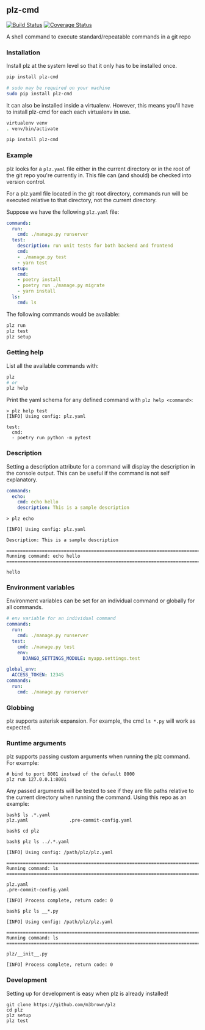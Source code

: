 ## plz-cmd

[![Build Status](https://github.com/m3brown/plz/actions/workflows/python-app.yml/badge.svg)](https://github.com/m3brown/plz/actions?query=workflow%3Abuild)
[![Coverage Status](https://coveralls.io/repos/github/m3brown/plz/badge.svg?branch=master)](https://coveralls.io/github/m3brown/plz?branch=master)

A shell command to execute standard/repeatable commands in a git repo

### Installation

Install plz at the system level so that it only has to be installed once.

```bash
pip install plz-cmd

# sudo may be required on your machine
sudo pip install plz-cmd
```

It can also be installed inside a virtualenv.  However, this means you'll have
to install plz-cmd for each each virtualenv in use.

```bash
virtualenv venv
. venv/bin/activate

pip install plz-cmd
```

### Example

plz looks for a `plz.yaml` file either in the current directory or in the root
of the git repo you're currently in. This file can (and should) be checked into
version control.

For a plz.yaml file located in the git root directory, commands run will be
executed relative to that directory, not the current directory.

Suppose we have the following `plz.yaml` file:

```yaml
commands:
  run:
    cmd: ./manage.py runserver
  test:
    description: run unit tests for both backend and frontend
    cmd:
    - ./manage.py test
    - yarn test
  setup:
    cmd:
    - poetry install
    - poetry run ./manage.py migrate
    - yarn install
  ls:
    cmd: ls
```

The following commands would be available:

```bash
plz run
plz test
plz setup
```

### Getting help

List all the available commands with:

```bash
plz
# or
plz help
```

Print the yaml schema for any defined command with `plz help <command>`:

```
> plz help test
[INFO] Using config: plz.yaml

test:
  cmd:
  - poetry run python -m pytest
```

### Description

Setting a description attribute for a command will display the description in the
console output. This can be useful if the command is not self explanatory.

```yaml
commands:
  echo:
    cmd: echo hello
    description: This is a sample description
```

```
> plz echo

[INFO] Using config: plz.yaml

Description: This is a sample description

===============================================================================
Running command: echo hello
===============================================================================

hello
```

### Environment variables

Environment variables can be set for an individual command or globally for all commands.

```yaml
# env variable for an individual command
commands:
  run:
    cmd: ./manage.py runserver
  test:
    cmd: ./manage.py test
    env:
      DJANGO_SETTINGS_MODULE: myapp.settings.test
```

```yaml
global_env:
  ACCESS_TOKEN: 12345
commands:
  run:
    cmd: ./manage.py runserver
```

### Globbing

plz supports asterisk expansion.  For example, the cmd `ls *.py` will work as expected.

### Runtime arguments

plz supports passing custom arguments when running the plz command. For example:

```
# bind to port 8001 instead of the default 8000
plz run 127.0.0.1:8001
```

Any passed arguments will be tested to see if they are file paths relative to
the current directory when running the command. Using this repo as an example:

```
bash$ ls .*.yaml
plz.yaml               .pre-commit-config.yaml

bash$ cd plz

bash$ plz ls ../.*.yaml

[INFO] Using config: /path/plz/plz.yaml

===============================================================================
Running command: ls
===============================================================================

plz.yaml
.pre-commit-config.yaml

[INFO] Process complete, return code: 0

bash$ plz ls __*.py

[INFO] Using config: /path/plz/plz.yaml

===============================================================================
Running command: ls
===============================================================================

plz/__init__.py

[INFO] Process complete, return code: 0
```

### Development

Setting up for development is easy when plz is already installed!

```
git clone https://github.com/m3brown/plz
cd plz
plz setup
plz test
```
